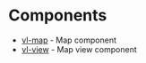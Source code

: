 # Components

* [vl-map](/components/vl-map) - Map component
* [vl-view](/components/vl-view) - Map view component
